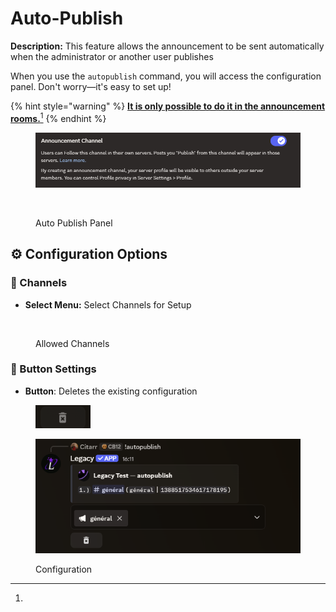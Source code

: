 # Auto-Publish

**Description:** This feature allows the announcement to be sent automatically when the administrator or another user publishes

When you use the `autopublish` command, you will access the configuration panel. Don't worry—it's easy to set up!

{% hint style="warning" %}
[**It is only possible to do it in the announcement rooms.**](#user-content-fn-1)[^1]
{% endhint %}

<figure><img src="../../.gitbook/assets/image (24).png" alt=""><figcaption></figcaption></figure>

<figure><img src="https://cdn.discordapp.com/attachments/1388517534617178195/1388519189823619152/Capture_decran_2025-06-28_155910.png?ex=686146c4&#x26;is=685ff544&#x26;hm=4bce8019b84f32f448365c9ca35ae5ba86ba39951e70730a8ab1c83d5cc52274&#x26;" alt=""><figcaption><p>Auto Publish Panel</p></figcaption></figure>

## ⚙️ Configuration Options

### 🔹 Channels

* **Select Menu:** Select Channels for Setup

<figure><img src="https://cdn.discordapp.com/attachments/1388517534617178195/1388519506917457950/image.png?ex=6861470f&#x26;is=685ff58f&#x26;hm=6f7136873b818dce6892bcaef9296734ace2c2712811d87aa373819d2226bdb7&#x26;" alt=""><figcaption><p>Allowed Channels</p></figcaption></figure>

### 🔹 Button Settings

* **Button**: Deletes the existing configuration

<figure><img src="../../.gitbook/assets/image (1) (1).png" alt=""><figcaption></figcaption></figure>

<figure><img src="../../.gitbook/assets/image (2) (1).png" alt=""><figcaption><p>Configuration</p></figcaption></figure>

[^1]: 
